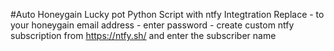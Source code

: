 #Auto Honeygain Lucky pot Python Script with ntfy Integtration
Replace 
<email> - to your honeygain email address
<pass> - enter password
<subscription> - create custom ntfy subscription from https://ntfy.sh/ and enter the subscriber name
